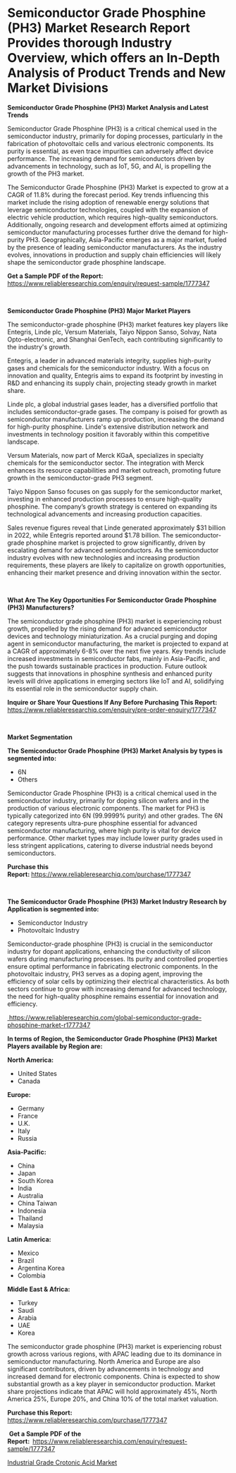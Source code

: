 <p><h1>Semiconductor Grade Phosphine (PH3) Market Research Report Provides thorough Industry Overview, which offers an In-Depth Analysis of Product Trends and New Market Divisions</h1></p><p><strong>Semiconductor Grade Phosphine (PH3) Market Analysis and Latest Trends</strong></p>
<p><p>Semiconductor Grade Phosphine (PH3) is a critical chemical used in the semiconductor industry, primarily for doping processes, particularly in the fabrication of photovoltaic cells and various electronic components. Its purity is essential, as even trace impurities can adversely affect device performance. The increasing demand for semiconductors driven by advancements in technology, such as IoT, 5G, and AI, is propelling the growth of the PH3 market.</p><p>The Semiconductor Grade Phosphine (PH3) Market is expected to grow at a CAGR of 11.8% during the forecast period. Key trends influencing this market include the rising adoption of renewable energy solutions that leverage semiconductor technologies, coupled with the expansion of electric vehicle production, which requires high-quality semiconductors. Additionally, ongoing research and development efforts aimed at optimizing semiconductor manufacturing processes further drive the demand for high-purity PH3. Geographically, Asia-Pacific emerges as a major market, fueled by the presence of leading semiconductor manufacturers. As the industry evolves, innovations in production and supply chain efficiencies will likely shape the semiconductor grade phosphine landscape.</p></p>
<p><strong>Get a Sample PDF of the Report:&nbsp;</strong> <a href="https://www.reliableresearchiq.com/enquiry/request-sample/1777347?utm_campaign=2226&utm_medium=2&utm_source=Github&utm_content=ia&utm_term=02022025&utm_id=semiconductor-grade-phosphine-ph3">https://www.reliableresearchiq.com/enquiry/request-sample/1777347</a></p>
<p>&nbsp;</p>
<p><strong>Semiconductor Grade Phosphine (PH3) Major Market Players</strong></p>
<p><p>The semiconductor-grade phosphine (PH3) market features key players like Entegris, Linde plc, Versum Materials, Taiyo Nippon Sanso, Solvay, Nata Opto-electronic, and Shanghai GenTech, each contributing significantly to the industry's growth.</p><p>Entegris, a leader in advanced materials integrity, supplies high-purity gases and chemicals for the semiconductor industry. With a focus on innovation and quality, Entegris aims to expand its footprint by investing in R&D and enhancing its supply chain, projecting steady growth in market share.</p><p>Linde plc, a global industrial gases leader, has a diversified portfolio that includes semiconductor-grade gases. The company is poised for growth as semiconductor manufacturers ramp up production, increasing the demand for high-purity phosphine. Linde's extensive distribution network and investments in technology position it favorably within this competitive landscape.</p><p>Versum Materials, now part of Merck KGaA, specializes in specialty chemicals for the semiconductor sector. The integration with Merck enhances its resource capabilities and market outreach, promoting future growth in the semiconductor-grade PH3 segment.</p><p>Taiyo Nippon Sanso focuses on gas supply for the semiconductor market, investing in enhanced production processes to ensure high-quality phosphine. The company’s growth strategy is centered on expanding its technological advancements and increasing production capacities.</p><p>Sales revenue figures reveal that Linde generated approximately $31 billion in 2022, while Entegris reported around $1.78 billion. The semiconductor-grade phosphine market is projected to grow significantly, driven by escalating demand for advanced semiconductors. As the semiconductor industry evolves with new technologies and increasing production requirements, these players are likely to capitalize on growth opportunities, enhancing their market presence and driving innovation within the sector.</p></p>
<p>&nbsp;</p>
<p><strong>What Are The Key Opportunities For Semiconductor Grade Phosphine (PH3) Manufacturers?</strong></p>
<p><p>The semiconductor grade phosphine (PH3) market is experiencing robust growth, propelled by the rising demand for advanced semiconductor devices and technology miniaturization. As a crucial purging and doping agent in semiconductor manufacturing, the market is projected to expand at a CAGR of approximately 6-8% over the next five years. Key trends include increased investments in semiconductor fabs, mainly in Asia-Pacific, and the push towards sustainable practices in production. Future outlook suggests that innovations in phosphine synthesis and enhanced purity levels will drive applications in emerging sectors like IoT and AI, solidifying its essential role in the semiconductor supply chain.</p></p>
<p><strong>Inquire or Share Your Questions If Any Before Purchasing This Report:</strong> <a href="https://www.reliableresearchiq.com/enquiry/pre-order-enquiry/1777347?utm_campaign=2226&utm_medium=2&utm_source=Github&utm_content=ia&utm_term=02022025&utm_id=semiconductor-grade-phosphine-ph3">https://www.reliableresearchiq.com/enquiry/pre-order-enquiry/1777347</a></p>
<p>&nbsp;</p>
<p><strong>Market Segmentation</strong></p>
<p><strong>The Semiconductor Grade Phosphine (PH3) Market Analysis by types is segmented into:</strong></p>
<p><ul><li>6N</li><li>Others</li></ul></p>
<p><p>Semiconductor Grade Phosphine (PH3) is a critical chemical used in the semiconductor industry, primarily for doping silicon wafers and in the production of various electronic components. The market for PH3 is typically categorized into 6N (99.9999% purity) and other grades. The 6N category represents ultra-pure phosphine essential for advanced semiconductor manufacturing, where high purity is vital for device performance. Other market types may include lower purity grades used in less stringent applications, catering to diverse industrial needs beyond semiconductors.</p></p>
<p><strong>Purchase this Report:&nbsp;</strong><a href="https://www.reliableresearchiq.com/purchase/1777347?utm_campaign=2226&utm_medium=2&utm_source=Github&utm_content=ia&utm_term=02022025&utm_id=semiconductor-grade-phosphine-ph3">https://www.reliableresearchiq.com/purchase/1777347</a></p>
<p>&nbsp;</p>
<p><strong>The Semiconductor Grade Phosphine (PH3) Market Industry Research by Application is segmented into:</strong></p>
<p><ul><li>Semiconductor Industry</li><li>Photovoltaic Industry</li></ul></p>
<p><p>Semiconductor-grade phosphine (PH3) is crucial in the semiconductor industry for dopant applications, enhancing the conductivity of silicon wafers during manufacturing processes. Its purity and controlled properties ensure optimal performance in fabricating electronic components. In the photovoltaic industry, PH3 serves as a doping agent, improving the efficiency of solar cells by optimizing their electrical characteristics. As both sectors continue to grow with increasing demand for advanced technology, the need for high-quality phosphine remains essential for innovation and efficiency.</p></p>
<p><a href="https://www.reliableresearchiq.com/global-semiconductor-grade-phosphine-market-r1777347?utm_campaign=2226&utm_medium=2&utm_source=Github&utm_content=ia&utm_term=02022025&utm_id=semiconductor-grade-phosphine-ph3">&nbsp;https://www.reliableresearchiq.com/global-semiconductor-grade-phosphine-market-r1777347</a></p>
<p><strong>In terms of Region, the Semiconductor Grade Phosphine (PH3) Market Players available by Region are:</strong></p>
<p>
    <p> <strong> North America: </strong>
        <ul>
            <li>United States</li>
            <li>Canada</li>
        </ul>
        </p> 
    <p> <strong> Europe: </strong>
        <ul>
            <li>Germany</li>
            <li>France</li>
            <li>U.K.</li>
            <li>Italy</li>
            <li>Russia</li>
        </ul>
        </p> 
    <p> <strong> Asia-Pacific: </strong>
        <ul>
            <li>China</li>
            <li>Japan</li>
            <li>South Korea</li>
            <li>India</li>
            <li>Australia</li>
            <li>China Taiwan</li>
            <li>Indonesia</li>
            <li>Thailand</li>
            <li>Malaysia</li>
        </ul>
        </p> 
    <p> <strong> Latin America: </strong>
        <ul>
            <li>Mexico</li>
            <li>Brazil</li>
            <li>Argentina Korea</li>
            <li>Colombia</li>
        </ul>
        </p> 
    <p> <strong> Middle East & Africa: </strong>
        <ul>
            <li>Turkey</li>
            <li>Saudi</li>
            <li>Arabia</li>
            <li>UAE</li>
            <li>Korea</li>
        </ul>
    </p>
    </p>
<p><p>The semiconductor grade phosphine (PH3) market is experiencing robust growth across various regions, with APAC leading due to its dominance in semiconductor manufacturing. North America and Europe are also significant contributors, driven by advancements in technology and increased demand for electronic components. China is expected to show substantial growth as a key player in semiconductor production. Market share projections indicate that APAC will hold approximately 45%, North America 25%, Europe 20%, and China 10% of the total market valuation.</p></p>
<p><strong>Purchase this Report: </strong><a href="https://www.reliableresearchiq.com/purchase/1777347?utm_campaign=2226&utm_medium=2&utm_source=Github&utm_content=ia&utm_term=02022025&utm_id=semiconductor-grade-phosphine-ph3">https://www.reliableresearchiq.com/purchase/1777347</a></p>
<p>&nbsp;<strong>Get a Sample PDF of the Report:&nbsp;&nbsp;</strong><a href="https://www.reliableresearchiq.com/enquiry/request-sample/1777347?utm_campaign=2226&utm_medium=2&utm_source=Github&utm_content=ia&utm_term=02022025&utm_id=semiconductor-grade-phosphine-ph3">https://www.reliableresearchiq.com/enquiry/request-sample/1777347</a></p>
<p><strong></strong></p>
<p><p><a href="https://github.com/HobertDavis43/Market-Research-Report-List-1/blob/main/industrial-grade-crotonic-acid-market.md?utm_campaign=2226&utm_medium=2&utm_source=Github&utm_content=ia&utm_term=02022025&utm_id=semiconductor-grade-phosphine-ph3">Industrial Grade Crotonic Acid Market</a></p></p>